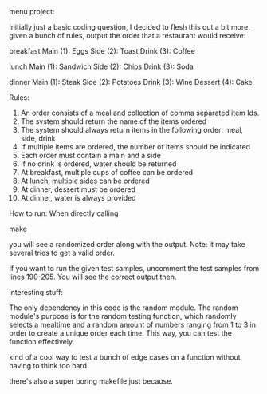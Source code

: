 menu project:

initially just a basic coding question, I decided to flesh this out a bit more.
given a bunch of rules, output the order that a restaurant would receive:

breakfast
Main (1): Eggs
Side (2): Toast
Drink (3): Coffee

lunch
Main (1): Sandwich
Side (2): Chips
Drink (3): Soda

dinner
Main (1): Steak
Side (2): Potatoes
Drink (3): Wine
Dessert (4): Cake

Rules:
1. An order consists of a meal and collection of comma separated item Ids.
2. The system should return the name of the items ordered
3. The system should always return items in the following order: meal, side, drink
4. If multiple items are ordered, the number of items should be indicated
5. Each order must contain a main and a side
6. If no drink is ordered, water should be returned
7. At breakfast, multiple cups of coffee can be ordered
8. At lunch, multiple sides can be ordered
9. At dinner, dessert must be ordered
10. At dinner, water is always provided

How to run:
When directly calling

make

you will see a randomized order along with the output. Note: it may take
several tries to get a valid order.

If you want to run the given test samples, uncomment the test samples from
lines 190-205. You will see the correct output then.


interesting stuff:

The only dependency in this code is the random module. The random module's
purpose is for the random testing function, which randomly selects a mealtime
and a random amount of numbers ranging from 1 to 3 in order to create a unique
order each time. This way, you can test the function effectively.

kind of a cool way to test a bunch of edge cases on a function without having
to think too hard.

there's also a super boring makefile just because.